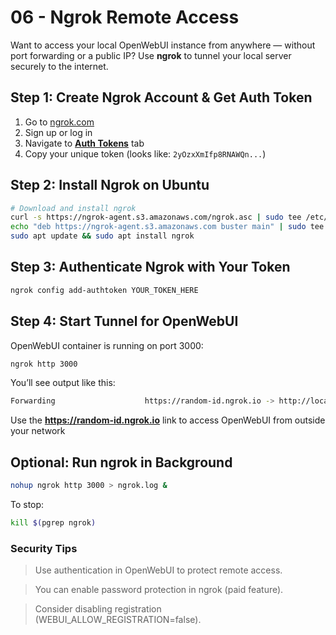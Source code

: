 # 06 - Ngrok Remote Access
Want to access your local OpenWebUI instance from anywhere — without port forwarding or a public IP? Use **ngrok** to tunnel your local server securely to the internet.

## Step 1: Create Ngrok Account & Get Auth Token

1. Go to [ngrok.com](https://dashboard.ngrok.com)
2. Sign up or log in
3. Navigate to **[Auth Tokens](https://dashboard.ngrok.com/get-started/your-authtoken)** tab
4. Copy your unique token (looks like: `2yOzxXmIfp8RNAWQn...`)

## Step 2: Install Ngrok on Ubuntu

```bash
# Download and install ngrok
curl -s https://ngrok-agent.s3.amazonaws.com/ngrok.asc | sudo tee /etc/apt/trusted.gpg.d/ngrok.asc > /dev/null
echo "deb https://ngrok-agent.s3.amazonaws.com buster main" | sudo tee /etc/apt/sources.list.d/ngrok.list
sudo apt update && sudo apt install ngrok
```

## Step 3: Authenticate Ngrok with Your Token
```bash
ngrok config add-authtoken YOUR_TOKEN_HERE
```

## Step 4: Start Tunnel for OpenWebUI
OpenWebUI container is running on port 3000:
```bash
ngrok http 3000
```
You’ll see output like this:
```bash
Forwarding                    https://random-id.ngrok.io -> http://localhost:3000
```
Use the **https://random-id.ngrok.io** link to access OpenWebUI from outside your network

## Optional: Run ngrok in Background
```bash
nohup ngrok http 3000 > ngrok.log &
```
To stop:
```bash
kill $(pgrep ngrok)
```
### Security Tips
> Use authentication in OpenWebUI to protect remote access.

> You can enable password protection in ngrok (paid feature).

> Consider disabling registration (WEBUI_ALLOW_REGISTRATION=false).

